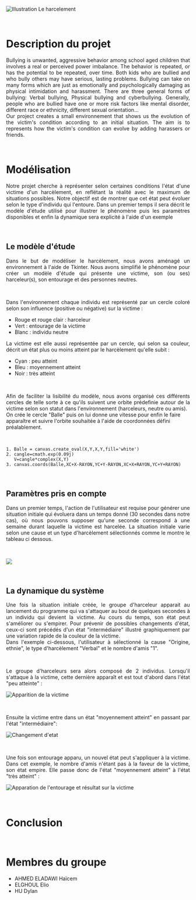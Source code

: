 


![](https://www.bayard-jeunesse.com/wp-content/uploads/2018/05/ACT-CAR-Harcelement.jpg "Illustration Le harcelement")

<p>&nbsp; </p>

# Description du projet


<div align="justify">Bullying is unwanted, aggressive behavior among school aged children that involves a real or perceived power imbalance. The behavior is repeated, or has the potential to be repeated, over time. Both kids who are bullied and who bully others may have serious, lasting problems.
Bullying can take on many forms which are just as emotionally and psychologically damaging as physical intimidation and harassment. There are three general forms of bullying: Verbal bullying, Physical bullying and cyberbullying.
Generally, people who are bullied have one or more risk factors like mental disorder, different race or ethnicity, different sexual orientation…</div>


<div align="justify">Our project creates a small environnement that shows us the evolution of the victim's condition according to an initial situation. The aim is to represents how the victim's condition can evolve by adding harassers or friends.</div>

<p>&nbsp; </p>


  
# Modélisation

<div align="justify">Notre projet cherche à représenter selon certaines conditions l'état d'une victime d'un harcèlement, en reflétant la réalité avec le maximum de situations possibles. Notre objectif est de montrer que cet état peut évoluer selon le type d'individu qui l'entoure. Dans un premier temps il sera décrit le modèle d'étude utilisé pour illustrer le phénomène puis les paramètres disponibles et enfin la dynamique sera explicité à l'aide d'un exemple</div>

<p>&nbsp; </p>

## Le modèle d'étude
 
<div align="justify">Dans le but de modéliser le harcèlement, nous avons aménagé un environnement à l'aide de Tkinter. Nous avons simplifié le phénomène pour créer un modèle d'étude qui présente une victime, son (ou ses) harceleur(s), son entourage et des personnes neutres.</div>
<p>&nbsp; </p>

<div align="justify">Dans l'environnement chaque individu est représenté par un cercle coloré selon son influence (positive ou négative) sur la victime :</div>

* Rouge et rouge clair : harceleur
* Vert : entourage de la victime
* Blanc : individu neutre



<div align="justify">La victime est elle aussi représentée par un cercle, qui selon sa couleur, décrit un état plus ou moins atteint par le harcèlement qu'elle subit :</div>

* Cyan : peu atteint
* Bleu : moyennement atteint
* Noir : très atteint
<p>&nbsp; </p>

<div align="justify">Afin de faciliter la lisibilité du modèle, nous avons organisé ces différents cercles de telle sorte à ce qu'ils suivent une orbite prédefinie autour de la victime selon son statut dans l'environnement (harceleurs, neutre ou amis).</div>
On crée le cercle "Balle" puis on lui donne une vitesse pour enfin le faire apparaître et suivre l'orbite souhaitée à l'aide de coordonnées défini préalablement.
<p>&nbsp; </p>

    1. Balle = canvas.create_oval(X,Y,X,Y,fill='white')
    2. cangle=cmath.exp(0.09j)
       V=cangle*complex(X,Y)       
    3. canvas.coords(Balle,XC+X-RAYON,YC+Y-RAYON,XC+X+RAYON,YC+Y+RAYON)
<p>&nbsp; </p>

## Paramètres pris en compte

<div align="justify">Dans un premier temps, l'action de l'utilisateur est requise pour générer une situation initiale qui évoluera dans un temps donné (30 secondes dans notre cas), où nous pouvons supposer qu'une seconde correspond à une semaine durant laquelle la victime est harcelée. La situation initiale varie selon une cause et un type d'harcèlement sélectionnés comme le montre le tableau ci dessous.</div>

<p>&nbsp; </p>

![](https://www.cjoint.com/doc/19_04/IDnqnAmb8n6_Tableau-des-conditions-initiales-2.PNG) 

<p>&nbsp; </p>


## La dynamique du système


<div align="justify">Une fois la situation initiale créée, le groupe d'harceleur apparait au lancement du programme qui va s'attaquer au bout de quelques secondes à un individu qui devient la victime. Au cours du temps, son état peut s'améliorer ou s'empirer. Pour prévenir de possibles changements d'état, ceux-ci sont précédés d'un état "intermédiaire" illustré graphiquement par une variation rapide de la couleur de la victime.  </div>
 
 


<div align="justify">Dans l'exemple ci-dessous, l'utilisateur à sélectionné la cause "Origine, ethnie", le type d'harcèlement "Verbal" et le nombre d'amis "1".</div>

<p>&nbsp; </p>




<div align="justify">Le groupe d'harceleurs sera alors composé de 2 individus. Lorsqu'il s'attaque à la victime, cette dernière apparaît et est tout d'abord dans l'état "peu atteinte" :  </div>     



![](https://www.cjoint.com/doc/19_04/IDnuzZd2H46_t5.jpg "Apparition de la victime")  

<p>&nbsp; </p>

<div align="justify">Ensuite la victime entre dans  un état "moyennement atteint" en passant par l'état "intermédiaire":  </div>   



![](https://www.cjoint.com/doc/19_04/IDnuAbJVOa6_t15.jpg "Changement d'etat")  

<p>&nbsp; </p>



<div align="justify">Une fois son entourage apparu, un nouvel état peut s'appliquer à la victime. Dans cet exemple,  le nombre d'amis n'étant pas à la faveur de la victime, son état empire. Elle passe donc de l'état "moyennement atteint" à l'état "très atteint" :   </div>   



![](https://www.cjoint.com/doc/19_04/IDnuAuUD266_t27.jpg "Apparation de l'entourage et résultat sur la victime")  


<p>&nbsp; </p>

# Conclusion
<p>&nbsp; </p>

# Membres du groupe

+ AHMED ELADAWI Haïcem
+ ELGHOUL Elio
+ HU Dylan
